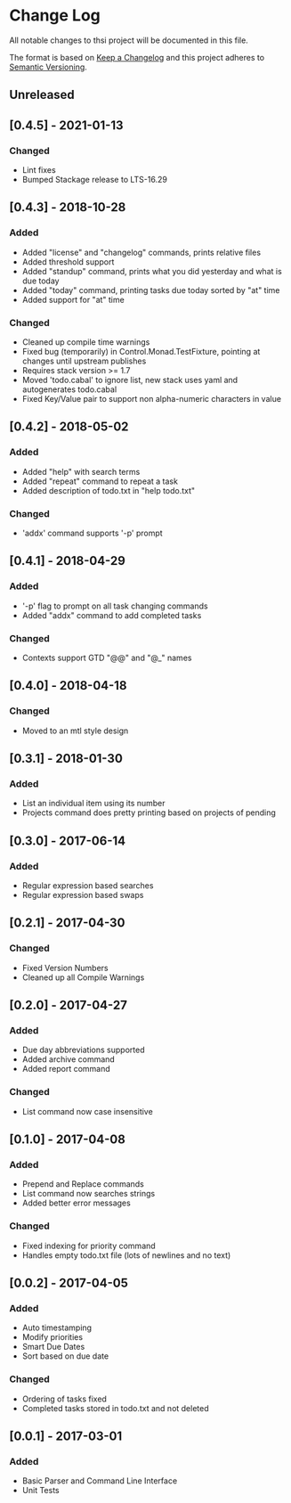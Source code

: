 # Change Log
All notable changes to thsi project will be documented in this file.

The format is based on [Keep a Changelog](http://keepachangelog.com/en/1.0.0/)
and this project adheres to [Semantic Versioning](http://semver.org/spec/v2.0.0.html).

## Unreleased

## [0.4.5] - 2021-01-13
### Changed
- Lint fixes
- Bumped Stackage release to LTS-16.29

## [0.4.3] - 2018-10-28
### Added
- Added "license" and "changelog" commands, prints relative files
- Added threshold support
- Added "standup" command, prints what you did yesterday and what is due today
- Added "today" command, printing tasks due today sorted by "at" time
- Added support for "at" time

### Changed
- Cleaned up compile time warnings
- Fixed bug (temporarily) in Control.Monad.TestFixture, pointing at changes until upstream publishes
- Requires stack version >= 1.7
- Moved 'todo.cabal' to ignore list, new stack uses yaml and autogenerates todo.cabal
- Fixed Key/Value pair to support non alpha-numeric characters in value

## [0.4.2] - 2018-05-02
### Added
- Added "help" with search terms
- Added "repeat" command to repeat a task
- Added description of todo.txt in "help todo.txt"

### Changed
- 'addx' command supports '-p' prompt

## [0.4.1] - 2018-04-29
### Added
- '-p' flag to prompt on all task changing commands
- Added "addx" command to add completed tasks

### Changed
- Contexts support GTD "@@" and "@\_" names

## [0.4.0] - 2018-04-18
### Changed
- Moved to an mtl style design

## [0.3.1] - 2018-01-30
### Added
- List an individual item using its number
- Projects command does pretty printing based on projects of pending

## [0.3.0] - 2017-06-14
### Added
- Regular expression based searches
- Regular expression based swaps

## [0.2.1] - 2017-04-30
### Changed
- Fixed Version Numbers
- Cleaned up all Compile Warnings

## [0.2.0] - 2017-04-27
### Added
- Due day abbreviations supported
- Added archive command
- Added report command

### Changed
- List command now case insensitive

## [0.1.0] - 2017-04-08
### Added
- Prepend and Replace commands
- List command now searches strings
- Added better error messages

### Changed
- Fixed indexing for priority command
- Handles empty todo.txt file (lots of newlines and no text)

## [0.0.2] - 2017-04-05
### Added
- Auto timestamping
- Modify priorities
- Smart Due Dates
- Sort based on due date

### Changed
- Ordering of tasks fixed
- Completed tasks stored in todo.txt and not deleted

## [0.0.1] - 2017-03-01
### Added
- Basic Parser and Command Line Interface
- Unit Tests
